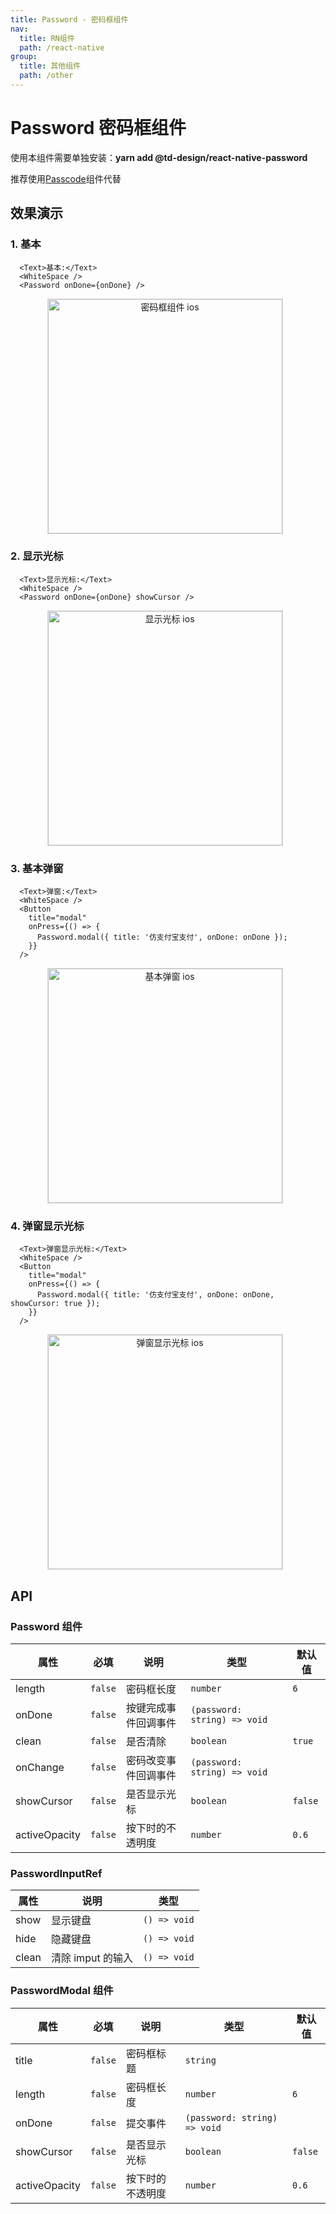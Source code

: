 ```yaml
---
title: Password - 密码框组件
nav:
  title: RN组件
  path: /react-native
group:
  title: 其他组件
  path: /other
---
```


# Password 密码框组件

使用本组件需要单独安装：**yarn add @td-design/react-native-password**

推荐使用[Passcode](feedback/passcode)组件代替

## 效果演示

### 1. 基本

```tsx | pure
  <Text>基本:</Text>
  <WhiteSpace />
  <Password onDone={onDone} />
```

<center>
  <figure>
    <img
      alt="密码框组件 ios"
      src="https://td-dev-public.oss-cn-hangzhou.aliyuncs.com/maoyes-app/1608963546617636014.gif"
      style="width: 375px; margin-right: 10px; border: 1px solid #ddd;"
    />
  </figure>
</center>

### 2. 显示光标

```tsx | pure
  <Text>显示光标:</Text>
  <WhiteSpace />
  <Password onDone={onDone} showCursor />
```

<center>
  <figure>
    <img
      alt="显示光标 ios"
      src="https://td-dev-public.oss-cn-hangzhou.aliyuncs.com/maoyes-app/1608963546603881375.gif"
      style="width: 375px; margin-right: 10px; border: 1px solid #ddd;"
    />
  </figure>
</center>

### 3. 基本弹窗

```tsx | pure
  <Text>弹窗:</Text>
  <WhiteSpace />
  <Button
    title="modal"
    onPress={() => {
      Password.modal({ title: '仿支付宝支付', onDone: onDone });
    }}
  />
```

<center>
  <figure>
    <img
      alt="基本弹窗 ios"
      src="https://td-dev-public.oss-cn-hangzhou.aliyuncs.com/maoyes-app/1608963546615332497.gif"
      style="width: 375px; margin-right: 10px; border: 1px solid #ddd;"
    />
  </figure>
</center>

### 4. 弹窗显示光标

```tsx | pure
  <Text>弹窗显示光标:</Text>
  <WhiteSpace />
  <Button
    title="modal"
    onPress={() => {
      Password.modal({ title: '仿支付宝支付', onDone: onDone, showCursor: true });
    }}
  />
```

<center>
  <figure>
    <img
      alt="弹窗显示光标 ios"
      src="https://td-dev-public.oss-cn-hangzhou.aliyuncs.com/maoyes-app/1608963548250977751.gif"
      style="width: 375px; margin-right: 10px; border: 1px solid #ddd;"
    />
  </figure>
</center>

## API

### Password 组件

| 属性          | 必填    | 说明                 | 类型                         | 默认值  |
| ------------- | ------- | -------------------- | ---------------------------- | ------- |
| length        | `false` | 密码框长度           | `number`                     | `6`     |
| onDone        | `false` | 按键完成事件回调事件 | `(password: string) => void` |         |
| clean         | `false` | 是否清除             | `boolean`                    | `true`  |
| onChange      | `false` | 密码改变事件回调事件 | `(password: string) => void` |         |
| showCursor    | `false` | 是否显示光标         | `boolean`                    | `false` |
| activeOpacity | `false` | 按下时的不透明度     | `number`                     | `0.6`   |

### PasswordInputRef

| 属性  | 说明              | 类型         |
| ----- | ----------------- | ------------ |
| show  | 显示键盘          | `() => void` |
| hide  | 隐藏键盘          | `() => void` |
| clean | 清除 imput 的输入 | `() => void` |

### PasswordModal 组件

| 属性          | 必填    | 说明             | 类型                         | 默认值  |
| ------------- | ------- | ---------------- | ---------------------------- | ------- |
| title         | `false` | 密码框标题       | `string`                     |         |
| length        | `false` | 密码框长度       | `number`                     | `6`     |
| onDone        | `false` | 提交事件         | `(password: string) => void` |         |
| showCursor    | `false` | 是否显示光标     | `boolean`                    | `false` |
| activeOpacity | `false` | 按下时的不透明度 | `number`                     | `0.6`   |
